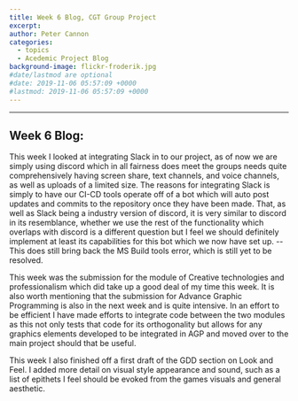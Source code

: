 ```yaml
---
title: Week 6 Blog, CGT Group Project
excerpt: 
author: Peter Cannon
categories:
  - topics
  - Acedemic Project Blog
background-image: flickr-froderik.jpg
#date/lastmod are optional
#date: 2019-11-06 05:57:09 +0000
#lastmod: 2019-11-06 05:57:09 +0000
---
```


<hr />

## Week 6 Blog:

This week I looked at integrating Slack in to our project, as of now we are simply using discord which in all fairness does meet the groups needs quite comprehensively having screen share, text channels, and voice channels, as well as uploads of a limited size. The reasons for integrating Slack is simply to have our CI-CD tools operate off of a bot which will auto post updates and commits to the repository once they have been made. That, as well as Slack being a industry version of discord, it is very similar to discord in its resemblance, whether we use the rest of the functionality which overlaps with discord is a different question but I feel we should definitely implement at least its capabilities for this bot which we now have set up. -- This does still bring back the MS Build tools error, which is still yet to be resolved. 

This week was the submission for the module of Creative technologies and professionalism which did take up a good deal of my time this week. It is also worth mentioning that the submission for Advance Graphic Programming is also in the next week and is quite intensive. In an effort to be efficient I have made efforts to integrate code between the two modules as this not only tests that code for its orthogonality but allows for any graphics elements developed to be integrated in AGP and moved over to the main project should that be useful.

This week I also finished off a first draft of the GDD section on Look and Feel. I added more detail on visual style appearance and sound, such as a list of epithets I feel should be evoked from the games visuals and general aesthetic.
